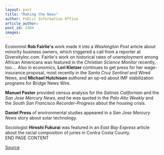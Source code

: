 ```yaml
---
layout: post
title: "Making the News"
author: Public Information Office
article_author: 
post_id: 2304
images:
---
```


<p>
  Economist <b>Rob Fairlie's</b> work made it into a <i>Washington Post</i> article about minority business owners, which triggered a call from a reporter at DiversityInc.com. Fairlie's work on historical rates of unemployment among African Americans was featured in the <i>Christian Science Monitor</i> recently, too.... Also in economics, <b>Lori Kletzer</b> continues to get press for her wage-insurance proposal, most recently in the <i>Santa Cruz Sentinel</i> and Wired News, and <b>Michael Hutchison</b> authored an op-ed about IMF stabilization programs for Bridge News Wire.
</p>
<p>
  <b>Manuel Pastor</b> provided census analysis for the <i>Salinas Californian</i> and the <i>San Jose Mercury News</i>, and he was quoted in the <i>Palo Alto Weekly</i> and the <i>South San Francisco Recorder-Progress</i> about the housing crisis.
</p>
<p>
  <b>Daniel Press</b> of environmental studies appeared in a <i>San Jose Mercury News</i> story about solar technology.
</p>
<p>
  Sociologist <b>Hiroshi Fukurai</b> was featured in an <i>East Bay Express</i> article about the racial composition of juries in Contra Costa County.<br>
  END PAGE CONTENT
</p>
<p><a href="http://www1.ucsc.edu/currents/00-01/04-23/makenews.html" title="Permalink to makenews">Source</a></p>
